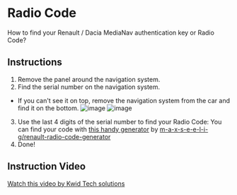 # Radio Code
How to find your Renault / Dacia MediaNav authentication key or Radio Code?

## Instructions
1. Remove the panel around the navigation system.
2. Find the serial number on the navigation system.
- If you can't see it on top, remove the navigation system from the car and find it on the bottom.
![image](https://github.com/m-a-x-s-e-e-l-i-g/MediaNav-to-Evolution-Upgrade/assets/7907436/39ae6560-be1c-4cf2-8319-e397fc981141)
![image](https://github.com/m-a-x-s-e-e-l-i-g/MediaNav-to-Evolution-Upgrade/assets/7907436/ec148b45-b936-431d-b88c-e0df20e9f663)

3. Use the last 4 digits of the serial number to find your Radio Code:
You can find your code with [this handy generator](https://renault-dacia-radio-code-generator.netlify.app/en.html) by [m-a-x-s-e-e-l-i-g/renault-radio-code-generator](https://github.com/m-a-x-s-e-e-l-i-g/renault-radio-code-generator)
4. Done!

## Instruction Video
[Watch this video by Kwid Tech solutions](https://www.youtube.com/watch?v=xUY4Z5MEy6Y)
